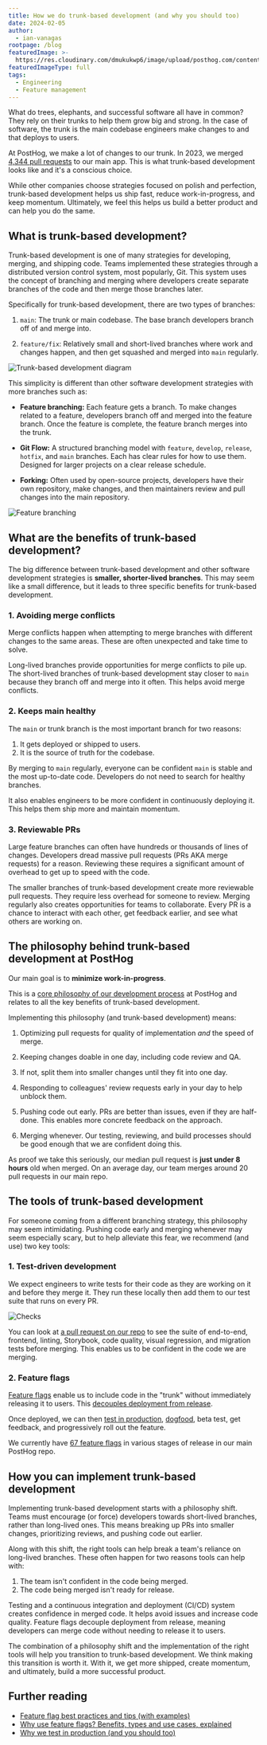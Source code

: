```yaml
---
title: How we do trunk-based development (and why you should too)
date: 2024-02-05
author:
  - ian-vanagas
rootpage: /blog
featuredImage: >-
  https://res.cloudinary.com/dmukukwp6/image/upload/posthog.com/contents/images/blog/posthog-engineering-blog.png
featuredImageType: full
tags:
  - Engineering
  - Feature management
---
```


What do trees, elephants, and successful software all have in common? They rely on their trunks to help them grow big and strong. In the case of software, the trunk is the main codebase engineers make changes to and that deploys to users.

At PostHog, we make a lot of changes to our trunk. In 2023, we merged [4,344 pull requests](https://github.com/PostHog/posthog/pulls?q=is%3Apr+created%3A2023-01-01..2023-12-31+is%3Amerged) to our main app. This is what trunk-based development looks like and it's a conscious choice.

While other companies choose strategies focused on polish and perfection, trunk-based development helps us ship fast, reduce work-in-progress, and keep momentum. Ultimately, we feel this helps us build a better product and can help you do the same.

## What is trunk-based development?

Trunk-based development is one of many strategies for developing, merging, and shipping code. Teams implemented these strategies through a distributed version control system, most popularly, Git. This system uses the concept of branching and merging where developers create separate branches of the code and then merge those branches later.

Specifically for trunk-based development, there are two types of branches:

1. `main`: The trunk or main codebase. The base branch developers branch off of and merge into. 

2. `feature/fix`: Relatively small and short-lived branches where work and changes happen, and then get squashed and merged into `main` regularly. 

![Trunk-based development diagram](https://res.cloudinary.com/dmukukwp6/image/upload/v1710055416/posthog.com/contents/images/blog/trunk-based-development/trunk.png)

This simplicity is different than other software development strategies with more branches such as:

- **Feature branching:** Each feature gets a branch. To make changes related to a feature, developers branch off and merged into the feature branch. Once the feature is complete, the feature branch merges into the trunk.

- **Git Flow:** A structured branching model with `feature`, `develop`, `release`, `hotfix`, and `main` branches. Each has clear rules for how to use them. Designed for larger projects on a clear release schedule.

- **Forking:** Often used by open-source projects, developers have their own repository, make changes, and then maintainers review and pull changes into the main repository.

![Feature branching](https://res.cloudinary.com/dmukukwp6/image/upload/v1710055416/posthog.com/contents/images/blog/trunk-based-development/feature.png)

## What are the benefits of trunk-based development?

The big difference between trunk-based development and other software development strategies is **smaller, shorter-lived branches**. This may seem like a small difference, but it leads to three specific benefits for trunk-based development.

### 1. Avoiding merge conflicts

Merge conflicts happen when attempting to merge branches with different changes to the same areas. These are often unexpected and take time to solve. 

Long-lived branches provide opportunities for merge conflicts to pile up. The short-lived branches of trunk-based development stay closer to `main` because they branch off and merge into it often. This helps avoid merge conflicts.

### 2. Keeps main healthy

The `main` or trunk branch is the most important branch for two reasons:

1. It gets deployed or shipped to users.
2. It is the source of truth for the codebase.

By merging to `main` regularly, everyone can be confident `main` is stable and the most up-to-date code. Developers do not need to search for healthy branches. 

It also enables engineers to be more confident in continuously deploying it. This helps them ship more and maintain momentum. 

### 3. Reviewable PRs

Large feature branches can often have hundreds or thousands of lines of changes. Developers dread massive pull requests (PRs AKA merge requests) for a reason. Reviewing these requires a significant amount of overhead to get up to speed with the code.

The smaller branches of trunk-based development create more reviewable pull requests. They require less overhead for someone to review. Merging regularly also creates opportunities for teams to collaborate. Every PR is a chance to interact with each other, get feedback earlier, and see what others are working on. 

## The philosophy behind trunk-based development at PostHog

Our main goal is to **minimize work-in-progress**. 

This is a [core philosophy of our development process](/handbook/engineering/development-process#sizing-tasks-and-reducing-wip) at PostHog and relates to all the key benefits of trunk-based development.

Implementing this philosophy (and trunk-based development) means:

1. Optimizing pull requests for quality of implementation *and* the speed of merge.

2. Keeping changes doable in one day, including code review and QA.

3. If not, split them into smaller changes until they fit into one day.

4. Responding to colleagues' review requests early in your day to help unblock them.

5. Pushing code out early. PRs are better than issues, even if they are half-done. This enables more concrete feedback on the approach.

6. Merging whenever. Our testing, reviewing, and build processes should be good enough that we are confident doing this.

As proof we take this seriously, our median pull request is **just under 8 hours** old when merged. On an average day, our team merges around 20 pull requests in our main repo.

## The tools of trunk-based development

For someone coming from a different branching strategy, this philosophy may seem intimidating. Pushing code early and merging whenever may seem especially scary, but to help alleviate this fear, we recommend (and use) two key tools:

### 1. Test-driven development

We expect engineers to write tests for their code as they are working on it and before they merge it. They run these locally then add them to our test suite that runs on every PR.

![Checks](https://res.cloudinary.com/dmukukwp6/image/upload/v1710055416/posthog.com/contents/images/blog/trunk-based-development/checks.png)

You can look at [a pull request on our repo](https://github.com/PostHog/posthog/pulls) to see the suite of end-to-end, frontend, linting, Storybook, code quality, visual regression, and migration tests before merging. This enables us to be confident in the code we are merging.

### 2. Feature flags

[Feature flags](/feature-flags) enable us to include code in the "trunk" without immediately releasing it to users. This [decouples deployment from release](/product-engineers/decouple-deployment-from-release). 

Once deployed, we can then [test in production](/product-engineers/testing-in-production), [dogfood](/product-engineers/dogfooding), beta test, get feedback, and progressively roll out the feature. 

We currently have [67 feature flags](https://github.com/PostHog/posthog/blob/249d82043bcd70bb3e95a0553551246998d0d160/frontend/src/lib/constants.tsx#L125C1-L198C3) in various stages of release in our main PostHog repo.

## How you can implement trunk-based development

Implementing trunk-based development starts with a philosophy shift. Teams must encourage (or force) developers towards short-lived branches, rather than long-lived ones. This means breaking up PRs into smaller changes, prioritizing reviews, and pushing code out earlier. 

Along with this shift, the right tools can help break a team's reliance on long-lived branches. These often happen for two reasons tools can help with:

1. The team isn't confident in the code being merged.
2. The code being merged isn't ready for release.

Testing and a continuous integration and deployment (CI/CD) system creates confidence in merged code. It helps avoid issues and increase code quality. Feature flags decouple deployment from release, meaning developers can merge code without needing to release it to users.

The combination of a philosophy shift and the implementation of the right tools will help you transition to trunk-based development. We think making this transition is worth it. With it, we get more shipped, create momentum, and ultimately, build a more successful product. 

## Further reading

- [Feature flag best practices and tips (with examples)](/blog/feature-flag-best-practices)
- [Why use feature flags? Benefits, types and use cases, explained](/blog/feature-flag-benefits-use-cases)
- [Why we test in production (and you should too)](/product-engineers/testing-in-production)

<NewsletterForm />
